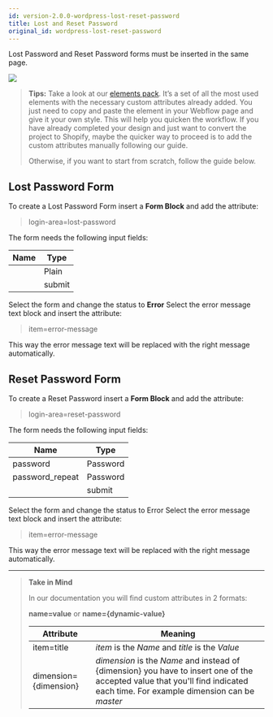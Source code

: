 ```yaml
---
id: version-2.0.0-wordpress-lost-reset-password
title: Lost and Reset Password
original_id: wordpress-lost-reset-password
---
```


Lost Password and Reset Password forms must be inserted in the same page.

![](assets/wordpress-lost-password.png)

> **Tips:**
> Take a look at our [elements pack](https://preview.webflow.com/preview/webflow-to-shopify-elements?utm_medium=preview_link&utm_source=designer&utm_content=webflow-to-shopify-elements&preview=71280fc62c37d44b2222bbe7b9a3e953&mode=preview). It’s a set of all the most used elements with the necessary custom attributes already added. You just need to copy and paste the element in your Webflow page and give it your own style. This will help you quicken the workflow. If you have already completed your design and just want to convert the project to Shopify, maybe the quicker way to proceed is to add the custom attributes manually following our guide.
>
> Otherwise, if you want to start from scratch, follow the guide below.

## Lost Password Form

To create a Lost Password Form insert a **Form Block** and add the attribute:

> login-area=lost-password

The form needs the following input fields: 

 **Name**             | **Type** | 
 -------------        | --------------- |
 |            | Plain | REQUIRED
  |                         | submit |

Select the form and change the status to **Error**
Select the error message text block and insert the attribute:

> item=error-message

This way the error message text will be replaced with the right message automatically.


## Reset Password Form

To create a Reset Password insert a **Form Block** and add the attribute:

> login-area=reset-password

The form needs the following input fields: 

 **Name**             | **Type** | 
 -------------        | --------------- |
 | password           | Password | REQUIRED
 | password_repeat | Password | REQUIRED
 |                         | submit |

Select the form and change the status to Error
Select the error message text block and insert the attribute:

> item=error-message

This way the error message text will be replaced with the right message automatically.



---------
> **Take in Mind**
>
> In our documentation you will find custom attributes in 2 formats:
>
> **name=value** or **name={dynamic-value}**
>
>
> **Attribute**             | **Meaning** | 
> -------------             | --------------- |
> | item=title              | *item* is the *Name* and *title* is the *Value* |
> | dimension={dimension}   | *dimension* is the *Name* and instead of {dimension} you have to insert one of the accepted value that you'll find indicated each time. For example dimension can be *master*|
